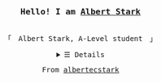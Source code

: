 
<h3 align="center"><samp>Hello! I am <b><a href="https://albertecstark.github.io" >Albert Stark</a></b></samp></h3>
<p align="center"><br>
    <samp>
    「　Albert Stark, A-Level student　」
    </samp>
</p>

<details align='center'>
    <Summary> <samp>&#9776; Details</samp></Summary>
    <p align='center'>
        <br>
        <a href='https://www.github.com/albertecstark?tab=repositories&language=c&2B&2B'><img src='https://img.shields.io/badge/-C%2B%2B-f34b7d?style=flat-square&logo=C%2B%2B&logoColor=white'></a>
        <a href='https://www.github.com/albertecstark?tab=repositories&language=python'><img src='https://img.shields.io/badge/-Python-3572A5?style=flat-square&logo=Python&logoColor=white'></a>
        <br>
        <img src=https://github-readme-stats.vercel.app/api?username=albertecstark&show_icons=true&hide_border=true&hide=issues&title_color=5391FE&icon_color=000000&text_color=555"></img>
</details>

<samp>
    <p align="center">
    From <a href="https://github.com/albertecstark/albertecstark/">albertecstark</a>
    </p>
</samp>
